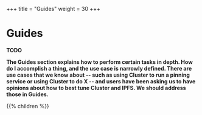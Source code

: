 +++
title = "Guides"
weight = 30
+++

# Guides

**TODO**

**The Guides section explains how to perform certain tasks in depth. How do I accomplish a thing, and the use case is narrowly defined. There are use cases that we know about -- such as using Cluster to run a pinning service or using Cluster to do X -- and users have been asking us to have opinions about how to best tune Cluster and IPFS. We should address those in Guides.**

{{% children %}}
